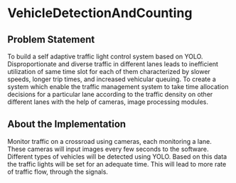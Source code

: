 # VehicleDetectionAndCounting

## Problem Statement
To build a self adaptive traffic light control system based on YOLO. Disproportionate and diverse traffic in different lanes leads to inefficient utilization of same time slot for each of them characterized by slower speeds, longer trip times, and increased vehicular queuing.
To create a system which enable the traffic management system to take time allocation decisions for a particular lane according to the traffic density on other different lanes with the help of cameras, image processing modules. 

## About the Implementation
Monitor traffic on a crossroad using cameras, each monitoring a lane. 
These cameras will input images every few seconds to the software. Different types of vehicles will be detected using YOLO. 
Based on this data the traffic lights will be set for an adequate time.
This will lead to more rate of traffic flow, through the signals.
